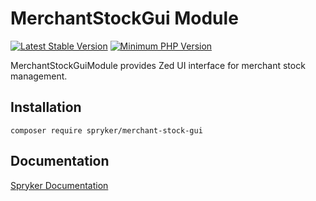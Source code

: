 # MerchantStockGui Module
[![Latest Stable Version](https://poser.pugx.org/spryker/merchant-stock-gui/v/stable.svg)](https://packagist.org/packages/spryker/merchant-stock-gui)
[![Minimum PHP Version](https://img.shields.io/badge/php-%3E%3D%207.4-8892BF.svg)](https://php.net/)

MerchantStockGuiModule provides Zed UI interface for merchant stock management.

## Installation

```
composer require spryker/merchant-stock-gui
```

## Documentation

[Spryker Documentation](https://docs.spryker.com)
